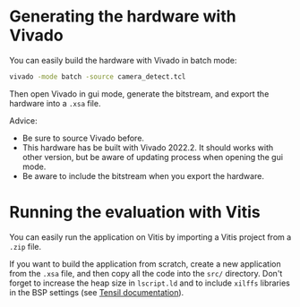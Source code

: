# Generating the hardware with Vivado

You can easily build the hardware with Vivado in batch mode:

```bash
vivado -mode batch -source camera_detect.tcl
```

Then open Vivado in gui mode, generate the bitstream, and export the hardware into a `.xsa` file.

Advice:
- Be sure to source Vivado before.
- This hardware has be built with Vivado 2022.2. It should works with other version, but be aware of updating process when opening the gui mode.
- Be aware to include the bitstream when you export the hardware.

# Running the evaluation with Vitis

You can easily run the application on Vitis by importing a Vitis project from a `.zip` file.

If you want to build the application from scratch, create a new application from the `.xsa` file, and then copy all the code into the `src/` directory. Don't forget to increase the heap size in `lscript.ld` and to include `xilffs` libraries in the BSP settings (see [Tensil documentation](https://www.tensil.ai/docs/tutorials/resnet20-zcu104/#tensil-for-vitis-embedded-applications)).